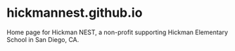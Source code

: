 # hickmannest.github.io
Home page for Hickman NEST, a non-profit supporting Hickman Elementary School in San Diego, CA.
